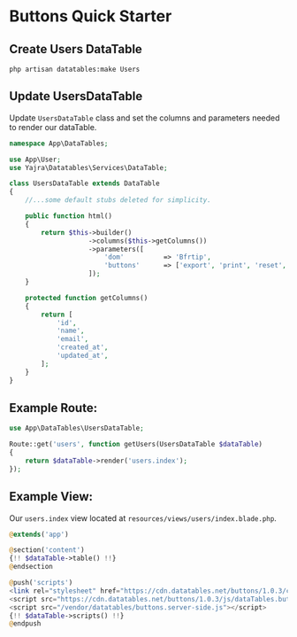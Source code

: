 # Buttons Quick Starter

## Create Users DataTable

```
php artisan datatables:make Users
```

## Update UsersDataTable

Update `UsersDataTable` class and set the columns and parameters needed to render our dataTable.


```php
namespace App\DataTables;

use App\User;
use Yajra\Datatables\Services\DataTable;

class UsersDataTable extends DataTable
{
	//...some default stubs deleted for simplicity.

    public function html()
    {
        return $this->builder()
                    ->columns($this->getColumns())
                    ->parameters([
                        'dom'          => 'Bfrtip',
                        'buttons'      => ['export', 'print', 'reset', 'reload'],
                    ]);
    }

    protected function getColumns()
    {
        return [
            'id',
            'name',
            'email',
            'created_at',
            'updated_at',
        ];
    }
}
```

## Example Route:

```php
use App\DataTables\UsersDataTable;

Route::get('users', function getUsers(UsersDataTable $dataTable)
{
    return $dataTable->render('users.index');
});
```


## Example View:

Our `users.index` view located at `resources/views/users/index.blade.php`.

```php
@extends('app')

@section('content')
{!! $dataTable->table() !!}
@endsection

@push('scripts')
<link rel="stylesheet" href="https://cdn.datatables.net/buttons/1.0.3/css/buttons.dataTables.min.css">
<script src="https://cdn.datatables.net/buttons/1.0.3/js/dataTables.buttons.min.js"></script>
<script src="/vendor/datatables/buttons.server-side.js"></script>
{!! $dataTable->scripts() !!}
@endpush
```
